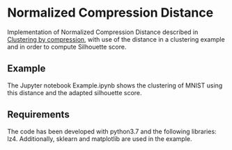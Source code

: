 # Normalized Compression Distance

Implementation of Normalized Compression Distance described in [Clustering by compression](https://arxiv.org/pdf/cs/0312044.pdf), with use of the distance in a clustering example and in order to compute Silhouette score.

## Example
The Jupyter notebook Example.ipynb shows the clustering of MNIST using this distance and the adapted silhouette score.

## Requirements
The code has been developed with python3.7 and the following libraries: lz4. Additionally, sklearn and matplotlib are used in the example.